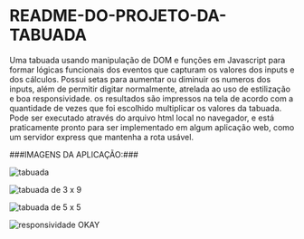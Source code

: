 # README-DO-PROJETO-DA-TABUADA

Uma tabuada usando manipulação de DOM e funções em Javascript para formar lógicas funcionais dos eventos que capturam os valores dos inputs e dos cálculos. Possui setas para aumentar ou diminuir os numeros dos inputs, além de permitir digitar normalmente, atrelada ao uso de estilização e boa responsividade. os resultados são impressos na tela de acordo com a quantidade de vezes que foi escolhido multiplicar os valores da tabuada.
Pode ser executado através do arquivo html local no navegador, e está praticamente pronto para ser implementado em algum aplicação web, como um servidor express que mantenha a rota usável.


###IMAGENS DA APLICAÇÃO:###

![tabuada](https://github.com/AirtonCS/README-DO-PROJETO-DA-TABUADA/assets/102631375/fc1200e6-3a7c-47ca-a7bf-4f899b4963da)

![tabuada de 3 x 9](https://github.com/AirtonCS/README-DO-PROJETO-DA-TABUADA/assets/102631375/2b95f9f0-bef4-4c98-aa30-fb264e58bff9)

![tabuada de 5 x 5](https://github.com/AirtonCS/README-DO-PROJETO-DA-TABUADA/assets/102631375/4a791b8b-cc16-47c0-a7f6-8a27c5e0509f)

![responsividade OKAY](https://github.com/AirtonCS/README-DO-PROJETO-DA-TABUADA/assets/102631375/659b152e-5768-4315-9137-39ca1ea2559c)
